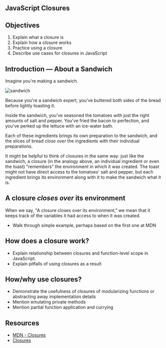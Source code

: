 JavaScript Closures
---

## Objectives

1. Explain what a closure is
2. Explain how a closure works
3. Practice using a closure
4. Describe use cases for closures in JavaScript

## Introduction — About a Sandwich

Imagine you're making a sandwich.

![sandwich](http://i.giphy.com/J25GqHE9tPrwY.gif)

Because you're a sandwich expert, you've buttered both sides of the bread before lightly toasting it.

Inside the sandwich, you've seasoned the tomatoes with just the right amounts of salt and pepper. You've fried the bacon to perfection, and you've perked up the lettuce with an ice-water bath.

Each of these ingredients brings its own preparation to the sandwich, and the slices of bread _close over_ the ingredients with their individual preparations.

It might be helpful to think of closures in the same way: just like the sandwich, a closure (in the analogy above, an individual ingredient or even the toast) "remembers" the environment in which it was created. The toast might not have direct access to the tomatoes' salt and pepper, but each ingredient brings its environment along with it to make the sandwich what it is.

## A closure *closes over* its environment

When we say, "A closure closes over its environment," we mean that it keeps track of the variables it had access to when it was created.

- Walk through simple example, perhaps based on the first one at MDN

## How does a closure work?

- Explain relationship between closures and function-level scope in JavaScript.
- Explain pitfalls of using closures as a result

## How/why use closures?

- Demonstrate the usefulness of closures of modularizing functions or abstracting away implementation details
- Mention emulating private methods
- Mention partial function application and currying

## Resources

- [MDN - Closures](https://developer.mozilla.org/en-US/docs/Web/JavaScript/Closures)
- [Closures](http://dmitrysoshnikov.com/ecmascript/chapter-6-closures/#one-codescopecode-value-for-them-all)

